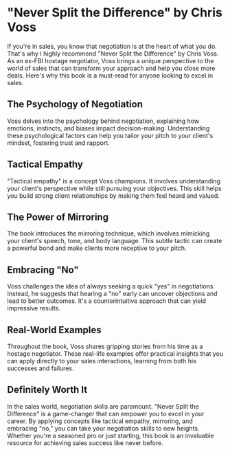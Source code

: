 # "Never Split the Difference" by Chris Voss

If you're in sales, you know that negotiation is at the heart of what you do. That's why I highly recommend "Never Split the Difference" by Chris Voss. As an ex-FBI hostage negotiator, Voss brings a unique perspective to the world of sales that can transform your approach and help you close more deals. Here's why this book is a must-read for anyone looking to excel in sales.

## The Psychology of Negotiation
Voss delves into the psychology behind negotiation, explaining how emotions, instincts, and biases impact decision-making. Understanding these psychological factors can help you tailor your pitch to your client's mindset, fostering trust and rapport.

## Tactical Empathy
"Tactical empathy" is a concept Voss champions. It involves understanding your client's perspective while still pursuing your objectives. This skill helps you build strong client relationships by making them feel heard and valued.

## The Power of Mirroring
The book introduces the mirroring technique, which involves mimicking your client's speech, tone, and body language. This subtle tactic can create a powerful bond and make clients more receptive to your pitch.

## Embracing "No"
Voss challenges the idea of always seeking a quick "yes" in negotiations. Instead, he suggests that hearing a "no" early can uncover objections and lead to better outcomes. It's a counterintuitive approach that can yield impressive results.

## Real-World Examples
Throughout the book, Voss shares gripping stories from his time as a hostage negotiator. These real-life examples offer practical insights that you can apply directly to your sales interactions, learning from both his successes and failures.

## Definitely Worth It
In the sales world, negotiation skills are paramount. "Never Split the Difference" is a game-changer that can empower you to excel in your career. By applying concepts like tactical empathy, mirroring, and embracing "no," you can take your negotiation skills to new heights. Whether you're a seasoned pro or just starting, this book is an invaluable resource for achieving sales success like never before.